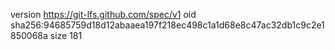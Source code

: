 version https://git-lfs.github.com/spec/v1
oid sha256:94685759d18d12abaaea197f218ec498c1a1d68e8c47ac32db1c9c2e1850068a
size 181
